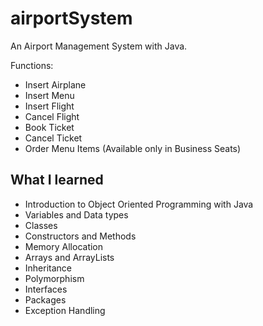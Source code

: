 # airportSystem
An Airport Management System with Java.

Functions: 
 - Insert Airplane
 - Insert Menu 
 - Insert Flight
 - Cancel Flight
 - Book Ticket
 - Cancel Ticket 
 - Order Menu Items (Available only in Business Seats)
 
 ## What I learned
 
 - Introduction to Object Oriented Programming with Java
 - Variables and Data types  
 - Classes 
 - Constructors and Methods 
 - Memory Allocation
 - Arrays and ArrayLists
 - Inheritance
 - Polymorphism
 - Interfaces
 - Packages 
 - Exception Handling 
